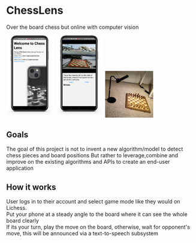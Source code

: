 # ChessLens
Over the board chess but online with computer vision

<img src="./public/loginscreen.png" width="128"/>
<img src="./public/playscreen.png" width="128"/>
<img src="./public/setup.jpg" width="128"/>

## Goals
The goal of this project is not to invent a new algorithm/model to detect chess pieces and board positions But rather to leverage,combine and improve on the existing algorithms and APIs to create
an end-user application
## How it works
User logs in to their account and select game mode like they would on Lichess. <br/>
Put your phone at a steady angle to the board where it can see the whole board clearly <br/>
If its your turn, play the move on the board, otherwise, wait for opponent's move, this will be announced via a text-to-speech subsystem <br />
